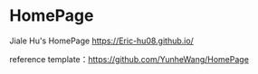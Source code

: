 # HomePage
Jiale Hu's HomePage
  https://Eric-hu08.github.io/


reference template：https://github.com/YunheWang/HomePage
